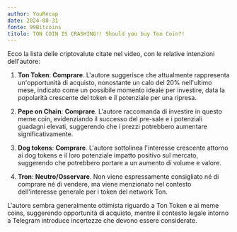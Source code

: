 ```yaml
---
author: YouRecap
date: 2024-08-31
fonte: 99Bitcoins
titolo: TON COIN IS CRASHING!! Should you buy Ton Coin?!
---
```


Ecco la lista delle criptovalute citate nel video, con le relative intenzioni dell'autore:

1. **Ton Token**: **Comprare**. L'autore suggerisce che attualmente rappresenta un'opportunità di acquisto, nonostante un calo del 20% nell'ultimo mese, indicato come un possibile momento ideale per investire, data la popolarità crescente del token e il potenziale per una ripresa.

2. **Pepe on Chain**: **Comprare**. L'autore raccomanda di investire in questo meme coin, evidenziando il successo del pre-sale e i potenziali guadagni elevati, suggerendo che i prezzi potrebbero aumentare significativamente.

3. **Dog tokens**: **Comprare**. L'autore sottolinea l'interesse crescente attorno ai dog tokens e il loro potenziale impatto positivo sul mercato, suggerendo che potrebbero portare a un aumento di volume e valore.

4. **Tron**: **Neutro/Osservare**. Non viene espressamente consigliato né di comprare né di vendere, ma viene menzionato nel contesto dell'interesse generale per i token del network Ton.

L'autore sembra generalmente ottimista riguardo a Ton Token e ai meme coins, suggerendo opportunità di acquisto, mentre il contesto legale intorno a Telegram introduce incertezze che devono essere considerate.
